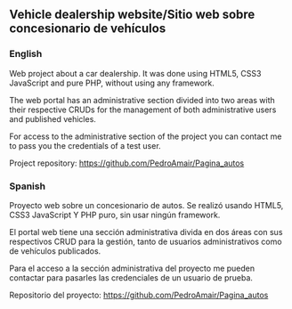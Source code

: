 <h2>Vehicle dealership website/Sitio web sobre concesionario de vehículos</h2>

<h3>English</h3>
Web project about a car dealership. It was done using HTML5, CSS3 JavaScript and pure PHP, without using any framework.

The web portal has an administrative section divided into two areas with their respective CRUDs for the management of both administrative users and published vehicles.

For access to the administrative section of the project you can contact me to pass you the credentials of a test user.

Project repository: https://github.com/PedroAmair/Pagina_autos

<h3>Spanish</h3>
Proyecto web sobre un concesionario de autos. Se realizó usando HTML5, CSS3 JavaScript Y PHP puro, sin usar ningún framework.

El portal web tiene una sección administrativa divida en dos áreas con sus respectivos CRUD para la gestión, tanto de usuarios administrativos como de vehículos publicados.

Para el acceso a la sección administrativa del proyecto me pueden contactar para pasarles las credenciales de un usuario de prueba.

Repositorio del proyecto: https://github.com/PedroAmair/Pagina_autos
